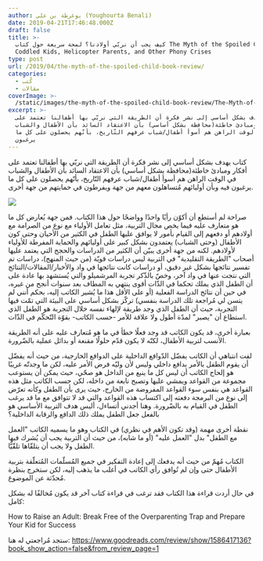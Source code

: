 ```yaml
---
author: يوغرطة بن علي (Youghourta Benali)
date: 2019-04-21T17:46:48.000Z
draft: false
title: >-
  كيف يجب أن نربّي أولادنا؟ لمحة سريعة حول كتاب The Myth of the Spoiled Child:
  Coddled Kids, Helicopter Parents, and Other Phony Crises
type: post
url: /2019/04/the-myth-of-the-spoiled-child-book-review/
categories:
  - كُتب
  - مقالات
coverImage: >-
  /static/images/the-myth-of-the-spoiled-child-book-review/The-Myth-of-the-Spoiled-Child.jpg
excerpt: >-
  كتاب يهدف بشكل أساسي إلى نشر فكرة أن الطريقة التي نربّي بها أطفالنا تعتمد على
  أفكار ومبادئ خاطئة(محافظة بشكل أساسي) بأن الاعتقاد السائد بأن الأطفال والشباب
  في الوقت الراهن هم أسوأ أطفال/شباب عرفهم التّاريخ، بأنّهم يحصلون على كل ما
  يرغبون
---
```

كتاب يهدف بشكل أساسي إلى نشر فكرة أن الطريقة التي نربّي بها أطفالنا تعتمد على أفكار ومبادئ خاطئة(محافظة بشكل أساسي) بأن الاعتقاد السائد بأن الأطفال والشباب في الوقت الراهن هم أسوأ أطفال/شباب عرفهم التّاريخ، بأنّهم يحصلون على كل ما يرغبون فيه وبأن أوليائهم مُتساهلون معهم من جهة ويفرطون في حمايتهم من جهة أخرى.

![](/static/images/the-myth-of-the-spoiled-child-book-review/The-Myth-of-the-Spoiled-Child.jpg)

صراحة لم أستطع أن أكوّن رأيًا واحدًا وواضحًا حول هذا الكتاب. فمن جهة يُعارض كل ما هو متعارف عليه فيما يخص مجال التربية، مثل تعامل الأولياء مع نوع من الصرامة مع أولادهم أو دفعهم إلى القيام بأمور لا يوافق عليها الطفل في الكثير من الأحيان وحتى كون الأطفال (وحتى الشباب) يعتمدون بشكل كبير على أوليائهم والحماية المفرطة للأولياء لأولادهم. لكنه من جهة أخرى يبيّن أن الكثير من الدراسات والحجج التي يعتمد عليها أصحاب "الطريقة التقليدية" في التربية ليس دراسات قويّة (من حيث المنهج)، دراسات تم تفسير نتائجها بشكل غير دقيق، أو دراسات كانت نتائجها في واد والأخبار/المقالات/النتائج التي نتجت عنها في واد آخر، وخصّ بالذّكر تجربة المرشميلو والتي يُستشهد بها عادة على أن الطفل الذي يملك تحكما في الذّات أقوى ينتهي به المطاف بعد سنوات أنجح من غيره، في حين أن نتائج الدراسة الفعلية (أو على الأقل هذا ما يُشير الكاتب إليه، بحكم أنني لم يتسن لي مُراجعة تلك الدراسة بنفسي) تركّز بشكل أساسي على البيئة التي تمّت فيها التجربة، حيث أن الطفل الذي وجد طريقة لإلهاء نفسه خلال التجربة هو الطفل الذي استطاع أن "يصبر" لمدّة أطول ولا علاقة للأمر -حسب الكاتب- بقوّة التّحكّم في الذّات.

بعبارة أخرى، قد يكون الكاتب قد وجد فعلًا خطأ في ما هو مُتعارف عليه على أنه الطريقة الأنسب لتربية الأطفال، لكنّه لا يكون قدّم حلولًا مقنعة أو بدائل عملية بالضّرورة.

لفت انتباهي أن الكاتب يفضّل الدّوافع الداخلية على الدوافع الخارجية، من حيث أنه يفضّل أن يقوم الطفل بالأمر بدافع داخلي وليس لأن وليّه فرض الأمر عليه، لكن ما وجدتّه غريبًا هو إلحاح الكاتب أن ليس كل ما ينبع من الداخل هو صحّي، حيث يمكن أن يستوعب مجموعة من القواعد ويمشي عليها وتصبح نابعة من داخله، لكن حسب الكاتب مثل هذه القواعد هي بنفس سوء القواعد المفروضة من الخارج، حيث يرى بأن الطفل وكأنه تعرّض إلى نوع من البرمجة دفعته إلى اكتساب هذه القواعد والتي قد لا تتوافق مع ما قد يرغب الطفل في القيام به بالضّرورة. وهنا أجدني أتساءل، أليس هدف التربية الأساسي هو بالفعل جعل الطفل يملك ذلك الدافع والرقابة الداخلية؟

نقطة أخرى مهمة (وقد تكون الأهم في نظري) في الكتاب وهو ما يسميه الكاتب "العمل مع الطفل" بدل "العمل عليه" (أو ما شابه)، من حيث أن التربية يجب أن يُشرك فيها الطفل ولا يجب أن يتلقّاها تلقّيًّا.

الكتاب مُهمّ من حيث أنه يدفعك إلى إعادة التفكير في جميع المُسلّمات المُتعلّقة بتربية الأطفال حتى وإن لم تُوافق رأي الكاتب في أغلب ما يذهب إليه، لكن ستخرج بنظرة مُحدّثة عن الموضوع.

في حال أردت قراءة هذا الكتاب فقد ترغب في قراءة كتاب آخر قد يكون مُخالفًا له بشكل كامل:

How to Raise an Adult: Break Free of the Overparenting Trap and Prepare Your Kid for Success

ستجد مُراجعتي له هنا: <https://www.goodreads.com/review/show/1586417136?book_show_action=false&from_review_page=1>
